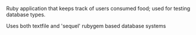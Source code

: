 Ruby application that keeps track of users consumed food; used for testing database types.

Uses both textfile and 'sequel' rubygem based database systems
